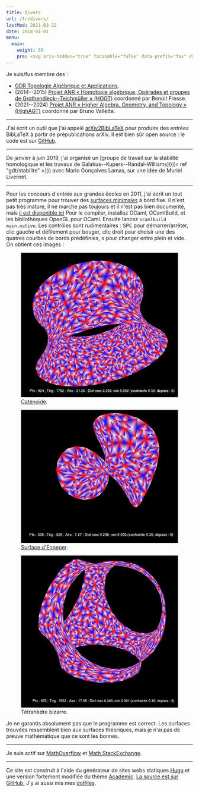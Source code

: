 ```yaml
---
title: Divers
url: /fr/divers/
lastMod: 2021-03-22
date: 2018-01-01
menu:
  main:
    weight: 99
    pre: <svg aria-hidden="true" focusable="false" data-prefix="fas" data-icon="project-diagram" class="svg-inline--fa fa-project-diagram fa-w-20" role="img" xmlns="http://www.w3.org/2000/svg" viewBox="0 0 640 512"><path fill="currentColor" d="M384 320H256c-17.67 0-32 14.33-32 32v128c0 17.67 14.33 32 32 32h128c17.67 0 32-14.33 32-32V352c0-17.67-14.33-32-32-32zM192 32c0-17.67-14.33-32-32-32H32C14.33 0 0 14.33 0 32v128c0 17.67 14.33 32 32 32h95.72l73.16 128.04C211.98 300.98 232.4 288 256 288h.28L192 175.51V128h224V64H192V32zM608 0H480c-17.67 0-32 14.33-32 32v128c0 17.67 14.33 32 32 32h128c17.67 0 32-14.33 32-32V32c0-17.67-14.33-32-32-32z"></path></svg>
---
```


Je suis/fus membre des :

- [GDR Topologie Algébrique et Applications](http://gdrtop.math.cnrs.fr).
- (2014--2015) [Projet ANR « Homotopie algébrique, Opérades et groupes de Grothendieck--Teichmüller » (HOGT)](http://math.univ-lille1.fr/~operads/) coordonné par Benoit Fresse.
- (2021--2024) [Projet ANR « Higher Algebra, Geometry, and Topology » (HighAGT)](https://anr-highagt.pages.math.cnrs.fr/) coordonné par Bruno Vallette.

---

J'ai écrit un outil que j'ai appelé [arXiv2BibLaTeX](https://a2b.idrissi.eu) pour produire des entrées BibLaTeX à partir de prépublications arXiv.
Il est bien sûr open source : le code est sur [GitHub](https://github.com/nidrissi/a2b).

---

De janvier à juin 2019, j'ai organisé un [groupe de travail sur la stabilité homologique et les travaux de Galatius--Kupers--Randal-Williams]({{< ref "gdt/stabilite" >}}) avec Mario Gonçalves Lamas, sur une idée de Muriel Livernet.

---

Pour les concours d'entrée aux grandes écoles en 2011, j'ai écrit un tout petit programme pour trouver des [surfaces minimales](https://fr.wikipedia.org/wiki/Surface_minimale) à bord fixe.
Il n'est pas très mature, il ne marche pas toujours et il n'est pas bien documenté, mais [il est disponible ici](minimale.zip)
Pour le compiler, installez OCaml, OCamlBuild, et les bibliothèques OpenGL pour OCaml.
Ensuite lancez `ocamlbuild main.native`.
Les contrôles sont rudimentaires : <kbd>SPC</kbd> pour démarrer/arrêter, clic gauche et défilement pour bouger, clic droit pour choisir une des quatres courbes de bords prédéfinies, <kbd>s</kbd> pour changer entre plein et vide.
On obtient ces images :

<div class="row">
<figure class="figure col-md-4">
<img src="catenoide.png" alt="Caténoïde" class="figure-img img-fluid">
<figcaption class="figure-caption"><a href="https://fr.wikipedia.org/wiki/Cat%C3%A9no%C3%AFde">Caténoïde</a>.</figcaption>
</figure>

<figure class="figure col-md-4">
<img src="enneper.png" alt="Surface d'Enneper" class="figure-img img-fluid">
<figcaption class="figure-caption"><a href="https://fr.wikipedia.org/wiki/Surface_d%27Enneper">Surface d'Enneper</a>.</figcaption>
</figure>

<figure class="figure col-md-4">
<img src="tetrahedron.png" alt="Tétrahèdre bizarre" class="figure-img img-fluid">
<figcaption class="figure-caption">Tétrahèdre bizarre.</figcaption>
</figure>
</div>

Je ne garantis absolument pas que le programme est correct.
Les surfaces trouvées ressemblent bien aux surfaces théoriques, mais je n'ai pas de preuve mathématique que ce sont les bonnes.

---

Je suis actif sur [MathOverflow](https://mathoverflow.net/users/36146/najib-idrissi) et [Math StackExchange](https://math.stackexchange.com/users/10014/najib-idrissi).

---

Ce site est construit à l'aide du générateur de sites webs statiques [Hugo](https://gohugo.io/) et une version fortement modifiée du thème [Academic](https://sourcethemes.com/academic/).
[La source est sur GitHub.](https://github.com/nidrissi/nidrissi)
J'y ai aussi mis mes [dotfiles](https://github.com/nidrissi/dotfiles).
